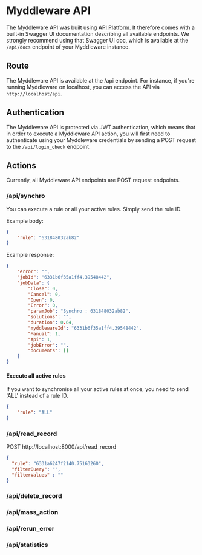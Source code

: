 
# Myddleware API

The Myddleware API was built using [API Platform](https://api-platform.com/). It therefore comes with a built-in Swagger UI documentation describing all available endpoints.
We strongly recommend using that Swagger UI doc, which is available at the ````/api/docs```` endpoint of your Myddleware instance.

## Route

The Myddleware API is available at the /api endpoint. 
For instance, if you're running Myddleware on localhost, you can access the API via
```http://localhost/api```.

## Authentication

The Myddleware API is protected via JWT authentication, which means that in order to execute a Myddleware API action,
you will first need to authenticate using your Myddleware credentials by sending a POST request to the ````/api/login_check```` endpoint.

## Actions

Currently, all Myddleware API endpoints are POST request endpoints.

### /api/synchro

You can execute a rule or all your active rules. Simply send the rule ID.

Example body:

````json
{
    "rule": "631848032ab82"
}
````

Example response:

```json
{
    "error": "",
    "jobId": "6331b6f35a1ff4.39548442",
    "jobData": {
        "Close": 0,
        "Cancel": 0,
        "Open": 0,
        "Error": 0,
        "paramJob": "Synchro : 631848032ab82",
        "solutions": "",
        "duration": 0.64,
        "myddlewareId": "6331b6f35a1ff4.39548442",
        "Manual": 1,
        "Api": 1,
        "jobError": "",
        "documents": []
    }
}
```

#### Execute all active rules

If  you want to synchronise all your active rules at once, you need to send 'ALL' instead of a rule ID.

````json
{
    "rule": "ALL"
}
````


### /api/read_record

POST http://localhost:8000/api/read_record

````json
{
  "rule": "6331a6247f2140.75163260",
  "filterQuery": "",
  "filterValues" : ""
}
````

### /api/delete_record

### /api/mass_action

### /api/rerun_error

### /api/statistics


